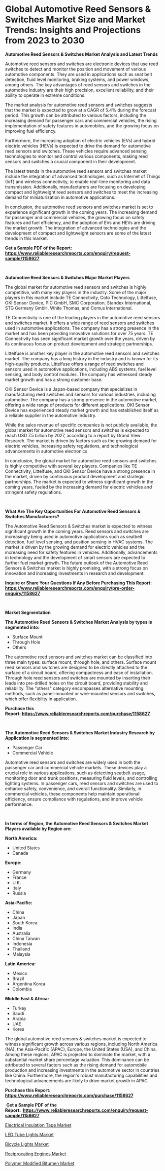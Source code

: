 <p><h1>Global Automotive Reed Sensors & Switches Market Size and Market Trends: Insights and Projections from 2023 to 2030</h1></p><p><strong>Automotive Reed Sensors & Switches Market Analysis and Latest Trends</strong></p>
<p><p>Automotive reed sensors and switches are electronic devices that use reed switches to detect and monitor the position and movement of various automotive components. They are used in applications such as seat belt detection, fluid level monitoring, braking systems, and power windows, among others. The key advantages of reed sensors and switches in the automotive industry are their high precision, excellent reliability, and their ability to operate in extreme conditions.</p><p>The market analysis for automotive reed sensors and switches suggests that the market is expected to grow at a CAGR of 5.4% during the forecast period. This growth can be attributed to various factors, including the increasing demand for passenger cars and commercial vehicles, the rising implementation of safety features in automobiles, and the growing focus on improving fuel efficiency.</p><p>Furthermore, the increasing adoption of electric vehicles (EVs) and hybrid electric vehicles (HEVs) is expected to drive the demand for automotive reed sensors and switches. These vehicles require advanced sensing technologies to monitor and control various components, making reed sensors and switches a crucial component in their development.</p><p>The latest trends in the automotive reed sensors and switches market include the integration of advanced technologies, such as Internet of Things (IoT) and wireless connectivity, to enable real-time monitoring and data transmission. Additionally, manufacturers are focusing on developing compact and lightweight reed sensors and switches to meet the increasing demand for miniaturization in automotive applications.</p><p>In conclusion, the automotive reed sensors and switches market is set to experience significant growth in the coming years. The increasing demand for passenger and commercial vehicles, the growing focus on safety features and fuel efficiency, and the adoption of EVs and HEVs are driving the market growth. The integration of advanced technologies and the development of compact and lightweight sensors are some of the latest trends in this market.</p></p>
<p><strong>Get a Sample PDF of the Report:&nbsp; <a href="https://www.reliableresearchreports.com/enquiry/request-sample/1158627">https://www.reliableresearchreports.com/enquiry/request-sample/1158627</a></strong></p>
<p>&nbsp;</p>
<p><strong>Automotive Reed Sensors & Switches Major Market Players</strong></p>
<p><p>The global market for automotive reed sensors and switches is highly competitive, with many key players in the industry. Some of the major players in this market include TE Connectivity, Coto Technology, Littelfuse, OKI Sensor Device, PIC GmbH, SMC Corporation, Standex International, STG Germany GmbH, White Thomas, and Comus International.</p><p>TE Connectivity is one of the leading players in the automotive reed sensors and switches market. It offers a wide range of reed sensors and switches used in automotive applications. The company has a strong presence in the market and has been providing innovative solutions for over 75 years. TE Connectivity has seen significant market growth over the years, driven by its continuous focus on product development and strategic partnerships.</p><p>Littelfuse is another key player in the automotive reed sensors and switches market. The company has a long history in the industry and is known for its high-quality products. Littelfuse offers a range of reed switches and sensors used in automotive applications, including ABS systems, fuel level sensing, and body control modules. The company has witnessed steady market growth and has a strong customer base.</p><p>OKI Sensor Device is a Japan-based company that specializes in manufacturing reed switches and sensors for various industries, including automotive. The company has a strong presence in the automotive market, offering a wide range of products for different applications. OKI Sensor Device has experienced steady market growth and has established itself as a reliable supplier in the automotive industry.</p><p>While the sales revenue of specific companies is not publicly available, the global market for automotive reed sensors and switches is expected to reach USD 7.5 billion by 2027, according to a report by Grand View Research. The market is driven by factors such as the growing demand for electric vehicles, increasing safety regulations, and technological advancements in automotive electronics.</p><p>In conclusion, the global market for automotive reed sensors and switches is highly competitive with several key players. Companies like TE Connectivity, Littelfuse, and OKI Sensor Device have a strong presence in the market, driven by continuous product development and strategic partnerships. The market is expected to witness significant growth in the coming years, fueled by the increasing demand for electric vehicles and stringent safety regulations.</p></p>
<p>&nbsp;</p>
<p><strong>What Are The Key Opportunities For Automotive Reed Sensors & Switches Manufacturers?</strong></p>
<p><p>The Automotive Reed Sensors & Switches market is expected to witness significant growth in the coming years. Reed sensors and switches are increasingly being used in automotive applications such as seatbelt detection, fuel level sensing, and position sensing in HVAC systems. The market is driven by the growing demand for electric vehicles and the increasing need for safety features in vehicles. Additionally, advancements in technology and the development of smart sensors are expected to further fuel market growth. The future outlook of the Automotive Reed Sensors & Switches market is highly promising, with a strong focus on innovation and increasing investments in research and development.</p></p>
<p><strong>Inquire or Share Your Questions If Any Before Purchasing This Report: <a href="https://www.reliableresearchreports.com/enquiry/pre-order-enquiry/1158627">https://www.reliableresearchreports.com/enquiry/pre-order-enquiry/1158627</a></strong></p>
<p>&nbsp;</p>
<p><strong>Market Segmentation</strong></p>
<p><strong>The Automotive Reed Sensors & Switches Market Analysis by types is segmented into:</strong></p>
<p><ul><li>Surface Mount</li><li>Through Hole</li><li>Others</li></ul></p>
<p><p>The automotive reed sensors and switches market can be classified into three main types: surface mount, through hole, and others. Surface mount reed sensors and switches are designed to be directly attached to the surface of a circuit board, offering compactness and ease of installation. Through hole reed sensors and switches are mounted by inserting their leads into pre-drilled holes on the circuit board, providing stability and reliability. The "others" category encompasses alternative mounting methods, such as panel-mounted or wire-mounted sensors and switches, which offer flexibility in application.</p></p>
<p><strong>Purchase this Report:&nbsp;<a href="https://www.reliableresearchreports.com/purchase/1158627">https://www.reliableresearchreports.com/purchase/1158627</a></strong></p>
<p>&nbsp;</p>
<p><strong>The Automotive Reed Sensors & Switches Market Industry Research by Application is segmented into:</strong></p>
<p><ul><li>Passenger Car</li><li>Commercial Vehicle</li></ul></p>
<p><p>Automotive reed sensors and switches are widely used in both the passenger car and commercial vehicle markets. These devices play a crucial role in various applications, such as detecting seatbelt usage, monitoring door and trunk positions, measuring fluid levels, and controlling lighting systems. In passenger cars, reed sensors and switches are used to enhance safety, convenience, and overall functionality. Similarly, in commercial vehicles, these components help maintain operational efficiency, ensure compliance with regulations, and improve vehicle performance.</p></p>
<p>&nbsp;</p>
<p><strong>In terms of Region, the Automotive Reed Sensors & Switches Market Players available by Region are:</strong></p>
<p>
    <p> <strong> North America: </strong>
        <ul>
            <li>United States</li>
            <li>Canada</li>
        </ul>
        </p> 
    <p> <strong> Europe: </strong>
        <ul>
            <li>Germany</li>
            <li>France</li>
            <li>U.K.</li>
            <li>Italy</li>
            <li>Russia</li>
        </ul>
        </p> 
    <p> <strong> Asia-Pacific: </strong>
        <ul>
            <li>China</li>
            <li>Japan</li>
            <li>South Korea</li>
            <li>India</li>
            <li>Australia</li>
            <li>China Taiwan</li>
            <li>Indonesia</li>
            <li>Thailand</li>
            <li>Malaysia</li>
        </ul>
        </p> 
    <p> <strong> Latin America: </strong>
        <ul>
            <li>Mexico</li>
            <li>Brazil</li>
            <li>Argentina Korea</li>
            <li>Colombia</li>
        </ul>
        </p> 
    <p> <strong> Middle East & Africa: </strong>
        <ul>
            <li>Turkey</li>
            <li>Saudi</li>
            <li>Arabia</li>
            <li>UAE</li>
            <li>Korea</li>
        </ul>
    </p>
    </p>
<p><p>The global automotive reed sensors & switches market is expected to witness significant growth across various regions, including North America (NA), the Asia-Pacific (APAC), Europe, the United States (USA), and China. Among these regions, APAC is projected to dominate the market, with a substantial market share percentage valuation. This dominance can be attributed to several factors such as the rising demand for automobile production and increasing investments in the automotive sector in countries like China. Furthermore, the region's robust manufacturing capabilities and technological advancements are likely to drive market growth in APAC.</p></p>
<p><strong>Purchase this Report: <a href="https://www.reliableresearchreports.com/purchase/1158627">https://www.reliableresearchreports.com/purchase/1158627</a></strong></p>
<p>&nbsp;<strong>Get a Sample PDF of the Report:&nbsp;&nbsp;<a href="https://www.reliableresearchreports.com/enquiry/request-sample/1158627">https://www.reliableresearchreports.com/enquiry/request-sample/1158627</a></strong></p>
<p><strong></strong></p>
<p><p><a href="https://www.linkedin.com/pulse/electrical-insulation-tape-market-insights-players-forecast-zk5he/">Electrical Insulation Tape Market</a></p><p><a href="https://www.linkedin.com/pulse/led-tube-lights-market-research-report-provides-thorough-n25de/">LED Tube Lights Market</a></p><p><a href="https://medium.com/@catherinemartinez15/bicycle-lights-market-size-growth-forecast-2023-2030-a93a6e7954a5">Bicycle Lights Market</a></p><p><a href="https://medium.com/@kcekkboop72786/reciprocating-engines-market-size-growth-forecast-2023-2030-5b57a6d73a56">Reciprocating Engines Market</a></p><p><a href="https://www.linkedin.com/pulse/polymer-modified-bitumen-market-research-report-unlocks-ipjje/">Polymer Modified Bitumen Market</a></p></p>